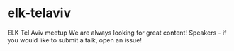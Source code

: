 # elk-telaviv
ELK Tel Aviv meetup
We are always looking for great content! Speakers - if you would like to submit a talk, open an issue!
